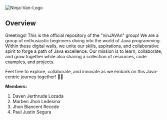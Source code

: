 ![Ninja-Van-Logo](https://github.com/RXS-BlueZone/ninJAVAn-2-B/assets/113293081/97f2eb09-93d3-4f94-a0e5-9d12445b8d4d)

## Overview

Greetings! This is the official repository of the "ninJAVAn" group! We are a group of enthusiastic beginners diving into the world of Java programming. Within these digital walls, we unite our skills, aspirations, and collaborative spirit to forge a path of Java excellence. Our mission is to learn, collaborate, and grow together while also sharing a collection of resources, code examples, and projects.

Feel free to explore, collaborate, and innovate as we embark on this Java-centric journey together! 🚀🔥

**Members:**
  1. Daven Jerthrude Lozada
  2. Marben Jhon Ledesma
  3. Jhon Biancent Recede
  4. Paul Justin Segura
